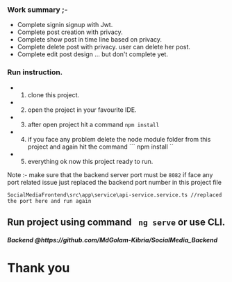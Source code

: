 ### Work summary ;-

- Complete signin signup with Jwt.
- Complete post creation with privacy.
- Complete show post in time line based on privacy.
- Complete delete post with privacy. user can delete her post.
- Complete edit post design ... but don't complete yet.

### Run instruction.
- 1) clone this project.
- 2) open the project in your favourite IDE.
- 3) after open project hit a command ``` npm install ```
- 4) if you face any problem delete the node module folder from this project and again hit the command ``` npm install ``
- 5) everything ok now this project ready to run.



Note :- make sure that the backend server port must be ```8082``` if face any port related issue just replaced the backend port number in this project file

```
SocialMediaFrontend\src\app\service\api-service.service.ts //replaced the port here and run again
```
## Run project using command ``` ng serve``` or use CLI.

<h5>Backend @https://github.com/MdGolam-Kibria/SocialMedia_Backend</h5>

  <h1>Thank you </1>
